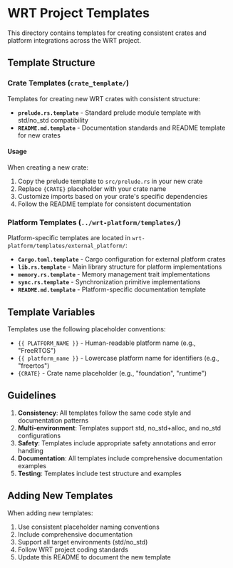# WRT Project Templates

This directory contains templates for creating consistent crates and platform integrations across the WRT project.

## Template Structure

### Crate Templates (`crate_template/`)

Templates for creating new WRT crates with consistent structure:

- **`prelude.rs.template`** - Standard prelude module template with std/no_std compatibility
- **`README.md.template`** - Documentation standards and README template for new crates

#### Usage

When creating a new crate:

1. Copy the prelude template to `src/prelude.rs` in your new crate
2. Replace `{CRATE}` placeholder with your crate name
3. Customize imports based on your crate's specific dependencies
4. Follow the README template for consistent documentation

### Platform Templates (`../wrt-platform/templates/`)

Platform-specific templates are located in `wrt-platform/templates/external_platform/`:

- **`Cargo.toml.template`** - Cargo configuration for external platform crates
- **`lib.rs.template`** - Main library structure for platform implementations
- **`memory.rs.template`** - Memory management trait implementations
- **`sync.rs.template`** - Synchronization primitive implementations
- **`README.md.template`** - Platform-specific documentation template

## Template Variables

Templates use the following placeholder conventions:

- `{{ PLATFORM_NAME }}` - Human-readable platform name (e.g., "FreeRTOS")
- `{{ platform_name }}` - Lowercase platform name for identifiers (e.g., "freertos")
- `{CRATE}` - Crate name placeholder (e.g., "foundation", "runtime")

## Guidelines

1. **Consistency**: All templates follow the same code style and documentation patterns
2. **Multi-environment**: Templates support std, no_std+alloc, and no_std configurations
3. **Safety**: Templates include appropriate safety annotations and error handling
4. **Documentation**: All templates include comprehensive documentation examples
5. **Testing**: Templates include test structure and examples

## Adding New Templates

When adding new templates:

1. Use consistent placeholder naming conventions
2. Include comprehensive documentation
3. Support all target environments (std/no_std)
4. Follow WRT project coding standards
5. Update this README to document the new template